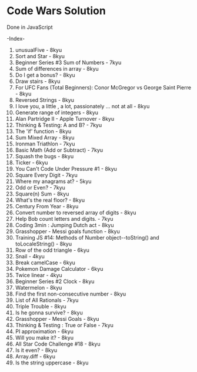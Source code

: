 # Code Wars Solution

Done in JavaScript

-Index-
1. unusualFive - 8kyu
2. Sort and Star - 8kyu
3. Beginner Series #3 Sum of Numbers - 7kyu
4. Sum of differences in array - 8kyu
5. Do I get a bonus? - 8kyu
6. Draw stairs - 8kyu
7. For UFC Fans (Total Beginners): Conor McGregor vs George Saint Pierre - 8kyu
8. Reversed Strings - 8kyu
9. I love you, a little , a lot, passionately ... not at all - 8kyu
10. Generate range of integers - 8kyu
11. Alan Partridge II - Apple Turnover - 8kyu
12. Thinking & Testing: A and B? - 7kyu
13. The 'if' function - 8kyu
14. Sum Mixed Array - 8kyu
15. Ironman Triathlon - 7kyu
16. Basic Math (Add or Subtract) - 7kyu
17. Squash the bugs - 8kyu
18. Ticker - 6kyu
19. You Can't Code Under Pressure #1 - 8kyu
20. Square Every Digit - 7kyu
21. Where my anagrams at? - 5kyu
22. Odd or Even? - 7kyu
23. Square(n) Sum - 8kyu
24. What's the real floor? - 8kyu
25. Century From Year - 8kyu
26. Convert number to reversed array of digits - 8kyu
27. Help Bob count letters and digits. - 7kyu
28. Coding 3min : Jumping Dutch act - 8kyu
29. Grasshopper - Messi goals function - 8kyu
30. Training JS #14: Methods of Number object--toString() and toLocaleString() - 8kyu
31. Row of the odd triangle - 6kyu
32. Snail - 4kyu
33. Break camelCase - 6kyu
34. Pokemon Damage Calculator - 6kyu
35. Twice linear - 4kyu
36. Beginner Series #2 Clock - 8kyu
37. Watermelon - 8kyu
38. Find the first non-consecutive number - 8kyu
39. List of All Rationals - 7kyu
40. Triple Trouble - 8kyu
41. Is he gonna survive? - 8kyu
42. Grasshopper - Messi Goals - 8kyu
43. Thinking & Testing : True or False - 7kyu
44. PI approximation - 6kyu
45. Will you make it? - 8kyu
46. All Star Code Challenge #18 - 8kyu
47. Is it even? - 8kyu
48. Array.diff - 6kyu
49. Is the string uppercase - 8kyu
